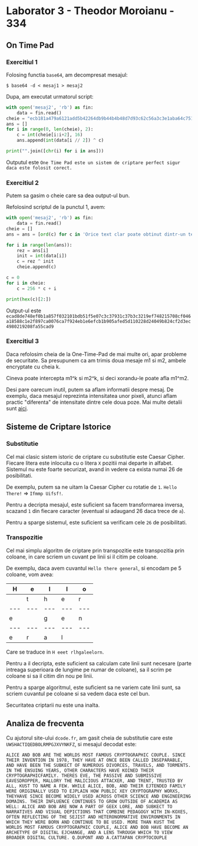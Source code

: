 # Laborator 3 - Theodor Moroianu - 334

## On Time Pad

### Exercitiul 1

Folosing functia `base64`, am decompresat mesajul:

`$ base64 -d < mesaj1 > mesaj2`

Dupa, am executat urmatorul script:

```Python
with open('mesaj2', 'rb') as fin:
    data = fin.read()
cheie = "ecb181a479a6121add5b42264db9b44b4b48d7d93c62c56a3c3e1aba64c7517a90ed44f8919484b6ed8acc4670db62c249b9f5bada4ed474c9e4d111308b614788cd4fbdc1e949c1629e12fa5fdbd9"
ans = []
for i in range(0, len(cheie), 2):
    c = int(cheie[i:i+2], 16)
    ans.append(int(data[i // 2]) ^ c)

print("".join([chr(i) for i in ans]))
```

Outputul este `One Time Pad este un sistem de criptare perfect sigur daca este folosit corect.`

### Exercitiul 2

Putem sa gasim o cheie care sa dea output-ul bun.

Refolosind scriptul de la punctul 1, avem:

```Python
with open('mesaj2', 'rb') as fin:
    data = fin.read()
cheie = []
ans = ans = [ord(c) for c in 'Orice text clar poate obtinut dintr-un text criptat cu OTP dar cu o alta cheie.']

for i in range(len(ans)):
    rez = ans[i]
    init = int(data[i])
    c = rez ^ init
    cheie.append(c)

c = 0
for i in cheie:
    c = 256 * c + i

print(hex(c)[2:])
```

Output-ul este `ecad8de748ef0b1a857f032101bdb51f5e07c3c37931c37b3c3219ef748215708cf046a18588c1e2f897ca0076ca7f924eb1e6efcb1b905afed5d110228d24049b824cf2d3ec4980219208fa55cad9`

### Exercitiul 3

Daca refolosim cheia de la One-Time-Pad de mai multe ori, apar probleme de securitate.
Sa presupunem ca am trimis doua mesaje m1 si m2, ambele encryptate cu cheia k.

Cineva poate intercepta m1^k si m2^k, si deci xorandu-le poate afla m1^m2.

Desi pare oarecum inutil, putem sa aflam informatii despre mesaj. De exemplu, daca mesajul reprezinta intensitatea unor pixeli, atunci aflam practic "diferenta" de intensitate dintre cele doua poze.
Mai multe detalii sunt [aici](https://crypto.stackexchange.com/questions/59/taking-advantage-of-one-time-pad-key-reuse).


## Sisteme de Criptare Istorice

### Substitutie

Cel mai clasic sistem istoric de criptare cu substitutie este Caesar Cipher.
Fiecare litera este inlocuita cu o litera `X` pozitii mai departe in alfabet.
Sistemul nu este foarte securizat, avand in vedere ca exista numai 26 de posibilitati.

De exemplu, putem sa ne uitam la Caesar Cipher cu rotatie de `1`.
`Hello There!` => `Ifmmp Uifsf!`.

Pentru a decripta mesajul, este suficient sa facem transformarea inversa, scazand `1` din fiecare caracter (eventual si adaugand 26 daca trece de `a`).

Pentru a sparge sistemul, este suficient sa verificam cele `26` de posibilitati.

### Transpozitie

Cel mai simplu algoritm de criptare prin transpozitie este transpozitia prin coloane, in care scriem un cuvant pe linii si il citim pe coloane.

De exemplu, daca avem cuvantul `Hello there general`, si encodam pe 5 coloane, vom avea:

| H | e | l | l | o |
|---|---|---|---|---|
|   | t | h | e | r |
|---|---|---|---|---|
| e |   | g | e | n |
|---|---|---|---|---|
| e | r | a | l |   |

Care se traduce in `H eeet rlhgaleelorn`.

Pentru a il decripta, este suficient sa calculam cate linii sunt necesare (parte intreaga superioara de lungime pe numar de coloane), sa il scrim pe coloane si sa il citim din nou pe linii.

Pentru a sparge algoritmul, este suficient sa ne variem cate linii sunt, sa scriem cuvantul pe coloane si sa vedem daca este cel bun.

Securitatea criptarii nu este una inalta.

## Analiza de frecventa

Cu ajutorul site-ului `dcode.fr`, am gasit cheia de substitutie care este `UWSHACTIQEDBOLRMPGJXVYNKFZ`, si mesajul decodat este:

`ALICE AND BOB ARE THE WORLDS MOST FAMOUS CRYPTOGRAPHIC COUPLE. SINCE THEIR INVENTION IN 1978, THEY HAVE AT ONCE BEEN CALLED INSEPARABLE, AND HAVE BEEN THE SUBKECT OF NUMEROUS DIVORCES, TRAVELS, AND TORMENTS. IN THE ENSUING YEARS, OTHER CHARACTERS HAVE KOINED THEIR CRYPTOGRAPHICFAMILY. THERES EVE, THE PASSIVE AND SUBMISSIVE EAVESDROPPER, MALLORY THE MALICIOUS ATTACXER, AND TRENT, TRUSTED BY ALL, KUST TO NAME A FEW. WHILE ALICE, BOB, AND THEIR EJTENDED FAMILY WERE ORIGINALLY USED TO EJPLAIN HOW PUBLIC XEY CRYPTOGRAPHY WORXS, THEYHAVE SINCE BECOME WIDELY USED ACROSS OTHER SCIENCE AND ENGINEERING DOMAINS. THEIR INFLUENCE CONTINUES TO GROW OUTSIDE OF ACADEMIA AS WELL: ALICE AND BOB ARE NOW A PART OF GEEX LORE, AND SUBKECT TO NARRATIVES AND VISUAL DEPICTIONS THAT COMBINE PEDAGOGY WITH IN-KOXES, OFTEN REFLECTING OF THE SEJIST AND HETERONORMATIVE ENVIRONMENTS IN WHICH THEY WERE BORN AND CONTINUE TO BE USED. MORE THAN KUST THE WORLDS MOST FAMOUS CRYPTOGRAPHIC COUPLE, ALICE AND BOB HAVE BECOME AN ARCHETYPE OF DIGITAL EJCHANGE, AND A LENS THROUGH WHICH TO VIEW BROADER DIGITAL CULTURE. Q.DUPONT AND A.CATTAPAN CRYPTOCOUPLE`

